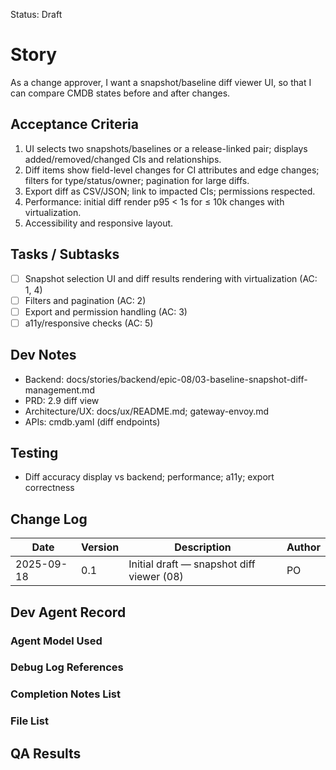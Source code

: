 Status: Draft

# Story
As a change approver,
I want a snapshot/baseline diff viewer UI,
so that I can compare CMDB states before and after changes.

## Acceptance Criteria
1. UI selects two snapshots/baselines or a release-linked pair; displays added/removed/changed CIs and relationships.
2. Diff items show field-level changes for CI attributes and edge changes; filters for type/status/owner; pagination for large diffs.
3. Export diff as CSV/JSON; link to impacted CIs; permissions respected.
4. Performance: initial diff render p95 < 1s for ≤ 10k changes with virtualization.
5. Accessibility and responsive layout.

## Tasks / Subtasks
- [ ] Snapshot selection UI and diff results rendering with virtualization (AC: 1, 4)
- [ ] Filters and pagination (AC: 2)
- [ ] Export and permission handling (AC: 3)
- [ ] a11y/responsive checks (AC: 5)

## Dev Notes
- Backend: docs/stories/backend/epic-08/03-baseline-snapshot-diff-management.md
- PRD: 2.9 diff view
- Architecture/UX: docs/ux/README.md; gateway-envoy.md
- APIs: cmdb.yaml (diff endpoints)

## Testing
- Diff accuracy display vs backend; performance; a11y; export correctness

## Change Log
| Date       | Version | Description                                   | Author |
|------------|---------|-----------------------------------------------|--------|
| 2025-09-18 | 0.1     | Initial draft — snapshot diff viewer (08)    | PO     |

## Dev Agent Record

### Agent Model Used
<record at implementation time>

### Debug Log References
<links at implementation time>

### Completion Notes List
<notes at implementation time>

### File List
<files at implementation time>

## QA Results
<QA to fill>

